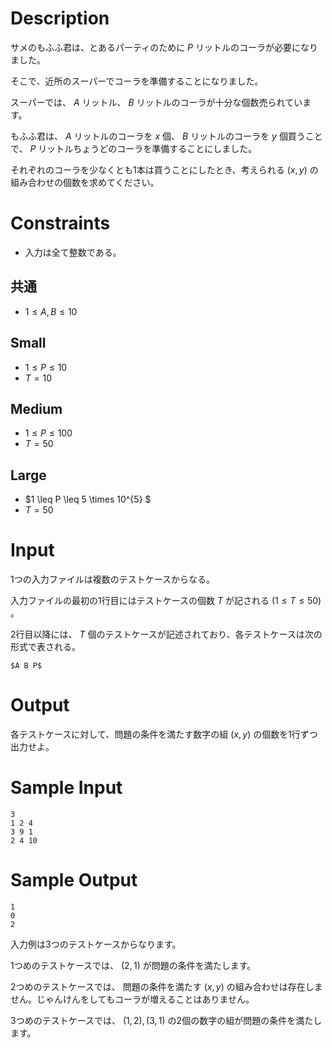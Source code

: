 # Description

サメのもふふ君は、とあるパーティのために $P$ リットルのコーラが必要になりました。

そこで、近所のスーパーでコーラを準備することになりました。

スーパーでは、 $A$ リットル、 $B$ リットルのコーラが十分な個数売られています。

もふふ君は、 $A$ リットルのコーラを $x$ 個、 $B$ リットルのコーラを $y$ 個買うことで、 $P$ リットルちょうどのコーラを準備することにしました。

それぞれのコーラを少なくとも1本は買うことにしたとき、考えられる $(x,y)$ の組み合わせの個数を求めてください。

# Constraints

* 入力は全て整数である。

## 共通

* $1 \leq A, B \leq 10$

## Small

* $1 \leq P \leq 10$
* $T = 10$

## Medium

* $1 \leq P \leq 100$
* $T = 50$
 
## Large

* $1 \leq P \leq 5 \times 10\^{5} $
* $T = 50$

# Input
1つの入力ファイルは複数のテストケースからなる。

入力ファイルの最初の1行目にはテストケースの個数 $T$ が記される $(1 \leq T \leq 50)$ 。

2行目以降には、 $T$ 個のテストケースが記述されており、各テストケースは次の形式で表される。

```
$A B P$
```

# Output
各テストケースに対して、問題の条件を満たす数字の組 $(x,y)$ の個数を1行ずつ出力せよ。

# Sample Input
```
3
1 2 4
3 9 1
2 4 10

```

# Sample Output
```
1
0
2

```
入力例は3つのテストケースからなります。

1つめのテストケースでは、 $(2,1)$ が問題の条件を満たします。

2つめのテストケースでは、 問題の条件を満たす $(x,y)$ の組み合わせは存在しません。じゃんけんをしてもコーラが増えることはありません。

3つめのテストケースでは、 $(1,2),(3,1)$ の2個の数字の組が問題の条件を満たします。
